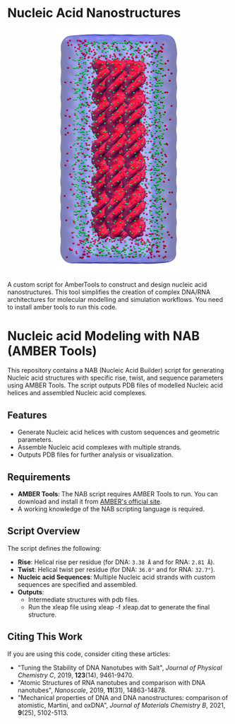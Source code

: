 
# Nucleic Acid Nanostructures
<p align="center">
  <img src="logo.jpg" width="300" alt=" "/>
</p>


A custom script for AmberTools to construct and design nucleic acid nanostructures. This tool simplifies the creation of complex DNA/RNA architectures for molecular modelling and simulation workflows.
You need to install amber tools to run this code. 

# Nucleic acid Modeling with NAB (AMBER Tools)

This repository contains a NAB (Nucleic Acid Builder) script for generating Nucleic acid structures with specific rise, twist, and sequence parameters using AMBER Tools. The script outputs PDB files of modelled Nucleic acid helices and assembled Nucleic acid complexes.

## Features
- Generate Nucleic acid helices with custom sequences and geometric parameters.
- Assemble Nucleic acid complexes with multiple strands.
- Outputs PDB files for further analysis or visualization.

## Requirements
- **AMBER Tools**: The NAB script requires AMBER Tools to run. You can download and install it from [AMBER's official site](https://ambermd.org/).
- A working knowledge of the NAB scripting language is required.

## Script Overview
The script defines the following:
- **Rise**: Helical rise per residue (for DNA: `3.38 Å` and for RNA: `2.81 Å`).
- **Twist**: Helical twist per residue (for DNA: `36.0°` and for RNA: `32.7°`).
- **Nucleic acid Sequences**: Multiple Nucleic acid strands with custom sequences are specified and assembled.
- **Outputs**:
  -  Intermediate structures with pdb files.
  -  Run the xleap file using xleap -f xleap.dat to generate the final structure.
 

## Citing This Work
If you are using this code, consider citing these articles:
- "Tuning the Stability of DNA Nanotubes with Salt", *Journal of Physical Chemistry C*, 2019, **123**(14), 9461-9470. 
- "Atomic Structures of RNA nanotubes and comparison with DNA nanotubes", *Nanoscale*, 2019, **11**(31), 14863-14878. 
- "Mechanical properties of DNA and DNA nanostructures: comparison of atomistic, Martini, and oxDNA", *Journal of Materials Chemistry B*, 2021, **9**(25), 5102-5113.


